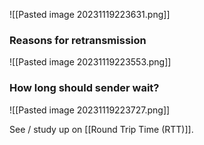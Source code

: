 ![[Pasted image 20231119223631.png]]

### Reasons for retransmission
![[Pasted image 20231119223553.png]]

### How long should sender wait?
![[Pasted image 20231119223727.png]]

See / study up on [[Round Trip Time (RTT)]].

